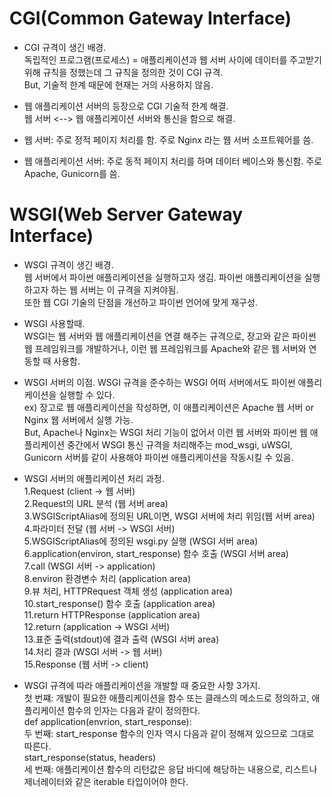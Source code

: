 # CGI(Common Gateway Interface)

- CGI 규격이 생긴 배경.  
독립적인 프로그램(프로세스) = 애플리케이션과 웹 서버 사이에 데이터를 주고받기 위해 규칙을 정했는데 그 규칙을 정의한 것이 CGI 규격.  
But, 기술적 한계 때문에 현재는 거의 사용하지 않음.

- 웹 애플리케이션 서버의 등장으로 CGI 기술적 한계 해결.  
웹 서버 <--> 웹 애플리케이션 서버와 통신을 함으로 해결.

- 웹 서버: 주로 정적 페이지 처리를 함. 주로 Nginx 라는 웹 서버 소프트웨어를 씀.
- 웹 애플리케이션 서버: 주로 동적 페이지 처리를 하며 데이터 베이스와 통신함. 주로 Apache, Gunicorn를 씀.  

# WSGI(Web Server Gateway Interface)

- WSGI 규격이 생긴 배경.  
웹 서버에서 파이썬 애플리케이션을 실행하고자 생김. 파이썬 애플리케이션을 실행하고자 하는 웹 서버는 이 규격을 지켜야됨.  
또한 웹 CGI 기술의 단점을 개선하고 파이썬 언어에 맞게 재구성.  

- WSGI 사용할때.  
WSGI는 웹 서버와 웹 애플리케이션을 연결 해주는 규격으로, 장고와 같은 파이썬 웹 프레임워크를 개발하거나, 이런 웹 프레임워크를 Apache와 같은 웹 서버와 연동할 때 사용함.

- WSGI 서버의 이점.
WSGI 규격을 준수하는 WSGI 어떠 서버에서도 파이썬 애플리케이션을 실행할 수 있다.  
ex) 장고로 웹 애플리케이션을 작성하면, 이 애플리케이션은 Apache 웹 서버 or Nginx 웹 서버에서 실행 가능.   
But, Apache나 Nginx는 WSGI 처리 기능이 없어서 이런 웹 서버와 파이썬 웹 애플리케이션 중간에서 WSGI 통신 규격을 처리해주는 mod_wsgi, uWSGI, Gunicorn 서버를 같이 사용해야 파이썬 애플리케이션을 작동시킬 수 있음.

- WSGI 서버의 애플리케이션 처리 과정.  
1.Request (client -> 웹 서버)  
2.Request의 URL 분석 (웹 서버 area)    
3.WSGIScriptAlias에 정의된 URL이면, WSGI 서버에 처리 위임(웹 서버 area)  
4.파라미터 전달 (웹 서버 -> WSGI 서버)  
5.WSGIScriptAlias에 정의된 wsgi.py 실행 (WSGI 서버 area)  
6.application(environ, start_response) 함수 호출 (WSGI 서버 area)  
7.call (WSGI 서버 -> application)  
8.environ 환경변수 처리 (application area)  
9.뷰 처리, HTTPRequest 객체 생성 (application area)  
10.start_response() 함수 호출 (application area)  
11.return HTTPResponse (application area)  
12.return  (application -> WSGI 서버)  
13.표준 출력(stdout)에 결과 출력 (WSGI 서버 area)  
14.처리 결과 (WSGI 서버 -> 웹 서버)  
15.Response (웹 서버 -> client)

- WSGI 규격에 따라 애플리케이션을 개발할 때 중요한 사항 3가지.  
첫 번쨰: 개발이 필요한 애플리케이션을 함수 또는 클래스의 메소드로 정의하고, 애플리케이션 함수의 인자는 다음과 같이 정의한다.  
def application(envrion, start_response):  
두 번째: start_response 함수의 인자 역시 다음과 같이 정해져 있으므로 그대로 따른다.  
start_response(status, headers)  
세 번째: 애플리케이션 함수의 리턴값은 응답 바디에 해당하는 내용으로, 리스트나 제너레이터와 같은 iterable 타입이어야 한다.
